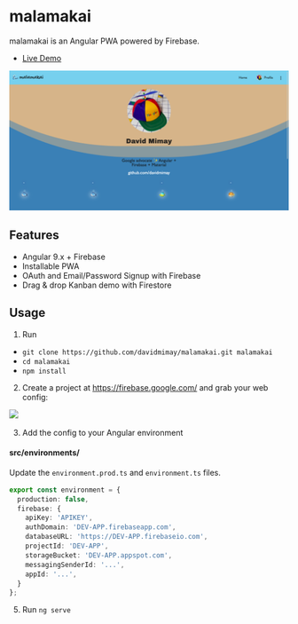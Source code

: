 # malamakai

malamakai is an Angular PWA powered by Firebase.

- [Live Demo](https://malamakai.wep.app/)

![](./src/assets/social-preview.png)

## Features

- Angular 9.x + Firebase
- Installable PWA
- OAuth and Email/Password Signup with Firebase
- Drag & drop Kanban demo with Firestore

## Usage

1.  Run

- `git clone https://github.com/davidmimay/malamakai.git malamakai`
- `cd malamakai`
- `npm install`

2.  Create a project at https://firebase.google.com/ and grab your web config:

![](./src/assets/firebase-config.png)

3.  Add the config to your Angular environment

#### src/environments/

Update the `environment.prod.ts` and `environment.ts` files. 

```typescript
export const environment = {
  production: false,
  firebase: {
    apiKey: 'APIKEY',
    authDomain: 'DEV-APP.firebaseapp.com',
    databaseURL: 'https://DEV-APP.firebaseio.com',
    projectId: 'DEV-APP',
    storageBucket: 'DEV-APP.appspot.com',
    messagingSenderId: '...',
    appId: '...',
  }
};
```

5.  Run `ng serve`
